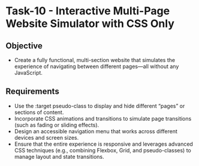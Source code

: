 # Task-10 - Interactive Multi-Page Website Simulator with CSS Only

## Objective
- Create a fully functional, multi-section website that simulates the experience of navigating between different pages—all without any JavaScript.

## Requirements
- Use the :target pseudo-class to display and hide different “pages” or sections of content.
- Incorporate CSS animations and transitions to simulate page transitions (such as fading or sliding effects).
- Design an accessible navigation menu that works across different devices and screen sizes.
- Ensure that the entire experience is responsive and leverages advanced CSS techniques (e.g., combining Flexbox, Grid, and pseudo-classes) to manage layout and state transitions.